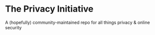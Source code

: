 # The Privacy Initiative
A (hopefully) community-maintained repo for all things privacy &amp; online security
